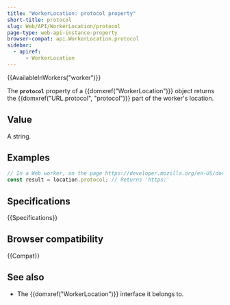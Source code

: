 ```yaml
---
title: "WorkerLocation: protocol property"
short-title: protocol
slug: Web/API/WorkerLocation/protocol
page-type: web-api-instance-property
browser-compat: api.WorkerLocation.protocol
sidebar:
  - apiref:
      - WorkerLocation
---
```


{{AvailableInWorkers("worker")}}

The **`protocol`** property of a {{domxref("WorkerLocation")}} object returns the {{domxref("URL.protocol", "protocol")}} part of the worker's location.

## Value

A string.

## Examples

```js
// In a Web worker, on the page https://developer.mozilla.org/en-US/docs/Web
const result = location.protocol; // Returns 'https:'
```

## Specifications

{{Specifications}}

## Browser compatibility

{{Compat}}

## See also

- The {{domxref("WorkerLocation")}} interface it belongs to.
